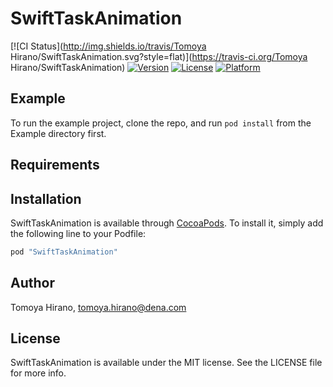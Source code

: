 # SwiftTaskAnimation

[![CI Status](http://img.shields.io/travis/Tomoya Hirano/SwiftTaskAnimation.svg?style=flat)](https://travis-ci.org/Tomoya Hirano/SwiftTaskAnimation)
[![Version](https://img.shields.io/cocoapods/v/SwiftTaskAnimation.svg?style=flat)](http://cocoapods.org/pods/SwiftTaskAnimation)
[![License](https://img.shields.io/cocoapods/l/SwiftTaskAnimation.svg?style=flat)](http://cocoapods.org/pods/SwiftTaskAnimation)
[![Platform](https://img.shields.io/cocoapods/p/SwiftTaskAnimation.svg?style=flat)](http://cocoapods.org/pods/SwiftTaskAnimation)

## Example

To run the example project, clone the repo, and run `pod install` from the Example directory first.

## Requirements

## Installation

SwiftTaskAnimation is available through [CocoaPods](http://cocoapods.org). To install
it, simply add the following line to your Podfile:

```ruby
pod "SwiftTaskAnimation"
```

## Author

Tomoya Hirano, tomoya.hirano@dena.com

## License

SwiftTaskAnimation is available under the MIT license. See the LICENSE file for more info.
